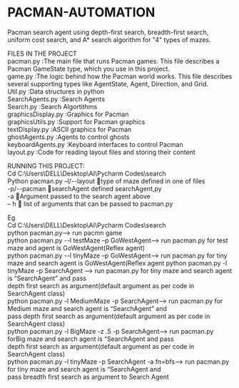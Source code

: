 # PACMAN-AUTOMATION
Pacman search agent using depth-first search, breadth-first search, uniform cost search, and A* search algorithm for "4" types of mazes.

FILES IN THE PROJECT  
pacman.py         :The main file that runs Pacman games. This file describes a Pacman GameState type, which you use in this project.  
game.py           :The logic behind how the Pacman world works. This file describes several supporting types like AgentState, Agent, Direction, and Grid.  
Util.py           :Data structures in python  
SearchAgents.py   :Search Agents  
Search.py         :Search Algortithms  
graphicsDisplay.py :Graphics for Pacman  
graphicsUtils.py   :Support for Pacman graphics  
textDisplay.py     :ASCII graphics for Pacman  
ghostAgents.py     :Agents to control ghosts  
keyboardAgents.py  :Keyboard interfaces to control Pacman  
layout.py          :Code for reading layout files and storing their content    

RUNNING THIS PROJECT:    
Cd C:\Users\DELL\Desktop\AI\Pycharm Codes\search  
Python pacman.py –l/--layout  type of maze defined in one of files   
                                  -p/--pacman searchAgent defined searchAgent,py      
                                   -a                    Argument passed to the search agent above  
                                   – h                  list of arguments that can be passed to pacman.py  

Eg  
Cd C:\Users\DELL\Desktop\AI\Pycharm Codes\search  
python pacman.py--> run pacmn game      
python pacman.py --l testMaze –p GoWestAgent--> run pacman.py for test maze and agent is GoWestAgent(Reflex agent)    
python pacman.py --l tinyMaze –p GoWestAgent--> run pacman.py for tiny maze and search agent is GoWestAgent(Reflex agent                                                          python pacman.py -l tinyMaze -p SearchAgent --> run pacman.py for tiny maze and search agent is “SearchAgent” and pass     
                                              depth first search as argument(default argument as per code in SearchAgent class)  
python pacman.py -l MediumMaze -p SearchAgent--> run pacman.py for Medium maze and search agent is “SearchAgent” and    
                                                 pass depth first search as argument(default argument as per code in SearchAgent class)    
python pacman.py -l BigMaze -z .5 -p SearchAgent--> run pacman.py forBig  maze and search agent is “SearchAgent and pass   
                                                   depth first search as argument(default argument as per code in SearchAgent class)    
python pacman.py -l tinyMaze -p SearchAgent -a fn=bfs--> run pacman.py for tiny maze and search agent is “SearchAgent and   
                                                        pass breadth first search as argument to Search Agent    



